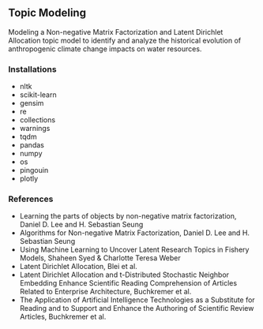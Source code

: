 ## Topic Modeling

Modeling a Non-negative Matrix Factorization and Latent Dirichlet Allocation topic model to identify and analyze the historical evolution of anthropogenic climate change impacts on water resources.


### Installations 
- nltk <br>
- scikit-learn <br>
- gensim <br>
- re <br>
- collections <br>
- warnings <br>
- tqdm <br>
- pandas <br>
- numpy <br>
- os <br>
- pingouin <br>
- plotly <br>


### References 
- Learning the parts of objects by non-negative matrix factorization, Daniel D. Lee and H. Sebastian Seung
-  Algorithms for Non-negative Matrix Factorization, Daniel D. Lee and H. Sebastian Seung
-  Using Machine Learning to Uncover Latent Research Topics in Fishery Models, Shaheen Syed & Charlotte Teresa Weber
-  Latent Dirichlet Allocation, Blei et al. 
-  Latent Dirichlet Allocation and t-Distributed Stochastic Neighbor Embedding Enhance Scientific Reading Comprehension of Articles Related to Enterprise Architecture, Buchkremer et al.
- The Application of Artificial Intelligence Technologies as a Substitute for Reading and to Support and Enhance the Authoring of Scientific Review Articles, Buchkremer et al.
